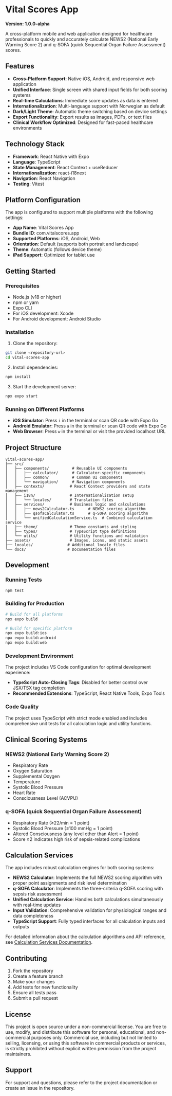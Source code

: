 # Vital Scores App

**Version: 1.0.0-alpha**

A cross-platform mobile and web application designed for healthcare professionals to quickly and accurately calculate NEWS2 (National Early Warning Score 2) and q-SOFA (quick Sequential Organ Failure Assessment) scores.

## Features

- **Cross-Platform Support**: Native iOS, Android, and responsive web application
- **Unified Interface**: Single screen with shared input fields for both scoring systems
- **Real-time Calculations**: Immediate score updates as data is entered
- **Internationalization**: Multi-language support with Norwegian as default
- **Dark/Light Theme**: Automatic theme switching based on device settings
- **Export Functionality**: Export results as images, PDFs, or text files
- **Clinical Workflow Optimized**: Designed for fast-paced healthcare environments

## Technology Stack

- **Framework**: React Native with Expo
- **Language**: TypeScript
- **State Management**: React Context + useReducer
- **Internationalization**: react-i18next
- **Navigation**: React Navigation
- **Testing**: Vitest

## Platform Configuration

The app is configured to support multiple platforms with the following settings:

- **App Name**: Vital Scores App
- **Bundle ID**: com.vitalscores.app
- **Supported Platforms**: iOS, Android, Web
- **Orientation**: Default (supports both portrait and landscape)
- **Theme**: Automatic (follows device theme)
- **iPad Support**: Optimized for tablet use

## Getting Started

### Prerequisites

- Node.js (v18 or higher)
- npm or yarn
- Expo CLI
- For iOS development: Xcode
- For Android development: Android Studio

### Installation

1. Clone the repository:
```bash
git clone <repository-url>
cd vital-scores-app
```

2. Install dependencies:
```bash
npm install
```

3. Start the development server:
```bash
npx expo start
```

### Running on Different Platforms

- **iOS Simulator**: Press `i` in the terminal or scan QR code with Expo Go
- **Android Emulator**: Press `a` in the terminal or scan QR code with Expo Go
- **Web Browser**: Press `w` in the terminal or visit the provided localhost URL

## Project Structure

```
vital-scores-app/
├── src/
│   ├── components/          # Reusable UI components
│   │   ├── calculator/      # Calculator-specific components
│   │   ├── common/          # Common UI components
│   │   └── navigation/      # Navigation components
│   ├── contexts/           # React Context providers and state management
│   ├── i18n/               # Internationalization setup
│   │   └── locales/        # Translation files
│   ├── services/           # Business logic and calculations
│   │   ├── news2Calculator.ts      # NEWS2 scoring algorithm
│   │   ├── qsofaCalculator.ts      # q-SOFA scoring algorithm
│   │   └── unifiedCalculationService.ts  # Combined calculation service
│   ├── theme/              # Theme constants and styling
│   ├── types/              # TypeScript type definitions
│   └── utils/              # Utility functions and validation
├── assets/                 # Images, icons, and static assets
├── locales/               # Additional locale files
└── docs/                  # Documentation files
```

## Development

### Running Tests

```bash
npm test
```

### Building for Production

```bash
# Build for all platforms
npx expo build

# Build for specific platform
npx expo build:ios
npx expo build:android
npx expo build:web
```

### Development Environment

The project includes VS Code configuration for optimal development experience:

- **TypeScript Auto-Closing Tags**: Disabled for better control over JSX/TSX tag completion
- **Recommended Extensions**: TypeScript, React Native Tools, Expo Tools

### Code Quality

The project uses TypeScript with strict mode enabled and includes comprehensive unit tests for all calculation logic and utility functions.

## Clinical Scoring Systems

### NEWS2 (National Early Warning Score 2)
- Respiratory Rate
- Oxygen Saturation
- Supplemental Oxygen
- Temperature
- Systolic Blood Pressure
- Heart Rate
- Consciousness Level (ACVPU)

### q-SOFA (quick Sequential Organ Failure Assessment)
- Respiratory Rate (≥22/min = 1 point)
- Systolic Blood Pressure (≤100 mmHg = 1 point)
- Altered Consciousness (any level other than Alert = 1 point)
- Score ≥2 indicates high risk of sepsis-related complications

## Calculation Services

The app includes robust calculation engines for both scoring systems:

- **NEWS2 Calculator**: Implements the full NEWS2 scoring algorithm with proper point assignments and risk level determination
- **q-SOFA Calculator**: Implements the three-criteria q-SOFA scoring with sepsis risk assessment
- **Unified Calculation Service**: Handles both calculations simultaneously with real-time updates
- **Input Validation**: Comprehensive validation for physiological ranges and data completeness
- **TypeScript Support**: Fully typed interfaces for all calculation inputs and outputs

For detailed information about the calculation algorithms and API reference, see [Calculation Services Documentation](docs/calculation-services.md).

## Contributing

1. Fork the repository
2. Create a feature branch
3. Make your changes
4. Add tests for new functionality
5. Ensure all tests pass
6. Submit a pull request

## License

This project is open source under a non-commercial license. You are free to use, modify, and distribute this software for personal, educational, and non-commercial purposes only. Commercial use, including but not limited to selling, licensing, or using this software in commercial products or services, is strictly prohibited without explicit written permission from the project maintainers.

## Support

For support and questions, please refer to the project documentation or create an issue in the repository.